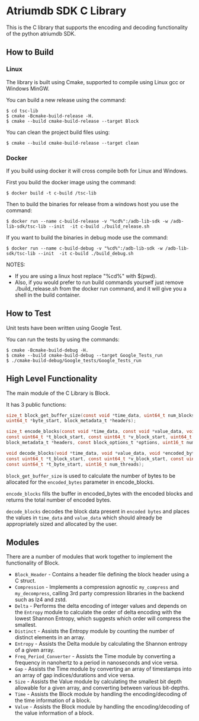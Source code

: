 # Atriumdb SDK C Library

This is the C library that supports the encoding and decoding functionality of the python atriumdb SDK.

## How to Build
### Linux

The library is built using Cmake, supported to compile using Linux gcc or Windows MinGW.

You can build a new release using the command:

```shell
$ cd tsc-lib
$ cmake -Bcmake-build-release -H.
$ cmake --build cmake-build-release --target Block
```

You can clean the project build files using:

```shell
$ cmake --build cmake-build-release --target clean
```

### Docker
If you build using docker it will cross compile both for Linux and Windows.

First you build the docker image using the command:
```shell
$ docker build -t c-build /tsc-lib
```
Then to build the binaries for release from a windows host you use the command:
```shell
$ docker run --name c-build-release -v "%cd%":/adb-lib-sdk -w /adb-lib-sdk/tsc-lib --init  -it c-build ./build_release.sh
```
If you want to build the binaries in debug mode use the command:
```shell
$ docker run --name c-build-debug -v "%cd%":/adb-lib-sdk -w /adb-lib-sdk/tsc-lib --init  -it c-build ./build_debug.sh
```
NOTES: 
- If you are using a linux host replace "%cd%" with $(pwd). 
- Also, if you would prefer to run build commands yourself just remove ./build_release.sh from the docker run command, 
and it will give you a shell in the build container.

## How to Test

Unit tests have been written using Google Test.

You can run the tests by using the commands:

```shell
$ cmake -Bcmake-build-debug -H.
$ cmake --build cmake-build-debug --target Google_Tests_run
$ ./cmake-build-debug/Google_tests/Google_Tests_run
```


## High Level Functionality

The main module of the C Library is Block.

It has 3 public functions:

```C
size_t block_get_buffer_size(const void *time_data, uint64_t num_blocks, const uint64_t *t_block_start,
uint64_t *byte_start, block_metadata_t *headers);

size_t encode_blocks(const void *time_data, const void *value_data, void *encoded_bytes, uint64_t num_blocks,
const uint64_t *t_block_start, const uint64_t *v_block_start, uint64_t *byte_start,
block_metadata_t *headers, const block_options_t *options, uint16_t num_threads);

void decode_blocks(void *time_data, void *value_data, void *encoded_bytes, uint64_t num_blocks,
const uint64_t *t_block_start, const uint64_t *v_block_start, const uint64_t *byte_start,
const uint64_t *t_byte_start, uint16_t num_threads);
```

`block_get_buffer_size` is used to calculate the number of bytes to be allocated for the `encoded_bytes` parameter in 
encode_blocks.

`encode_blocks` fills the buffer in encoded_bytes with the encoded blocks and returns the total number of encoded bytes.

`decode_blocks` decodes the block data present in `encoded bytes` and places the values in `time_data` and `value_data` 
which should already be appropriately sized and allocated by the user.

## Modules

There are a number of modules that work together to implement the functionality of Block.

- `Block_Header` - Contains a header file defining the block header using a C struct.
- `Compression` - Implements a compression agnostic `my_compress` and `my_decompress`, calling 3rd party compression 
  libraries in the backend such as lz4 and zstd.
- `Delta` - Performs the delta encoding of integer values and depends on the `Entropy` module to calculate the order of 
  delta encoding with the lowest Shannon Entropy, which suggests which order will compress the smallest.
- `Distinct` - Assists the Entropy module by counting the number of distinct elements in an array.
- `Entropy` - Assists the Delta module by calculating the Shannon entropy of a given array.
- `Freq_Period_Converter` - Assists the Time module by converting a frequency in nanohertz to a period in nanoseconds 
  and vice versa.
- `Gap` - Assists the Time module by converting an array of timestamps into an array of gap indices/durations and 
  vice versa.
- `Size` - Assists the Value module by calculating the smallest bit depth allowable for a given array, and converting 
  between various bit-depths.
- `Time` - Assists the Block module by handling the encoding/decoding of the time information of a block.
- `Value` - Assists the Block module by handling the encoding/decoding of the value information of a block.
